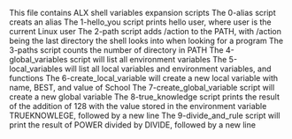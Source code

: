 This file contains ALX shell variables expansion scripts
The 0-alias script creats an alias
The 1-hello_you script prints hello user, where user is the current Linux user
The 2-path script adds /action to the PATH, with /action being the last directory the shell looks into when looking for a program
The 3-paths script counts the number of directory in PATH
The 4-global_variables script will list all environment variables
The 5-local_variables will list all local variables and environment variables, and functions
The 6-create_local_variable will create a new local variable with name, BEST, and value of School
The 7-create_global_variable script will create a new global variable
The 8-true_knowledge script prints the result of the addition of 128 with the value stored in the environment variable TRUEKNOWLEGE, followed by a new line
The 9-divide_and_rule script will print the result of POWER divided by DIVIDE, followed by a new line

